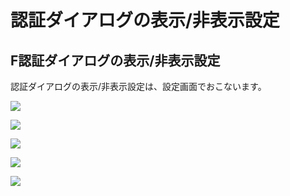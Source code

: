 # 認証ダイアログの表示/非表示設定

## F認証ダイアログの表示/非表示設定

認証ダイアログの表示/非表示設定は、設定画面でおこないます。

![](./img/oauth001.png)

![](./img/oauth002.png)

![](./img/oauth003.png)

![](./img/oauth004.png)

![](./img/oauth005.png)

